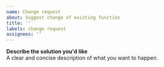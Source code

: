 ```yaml
---
name: Change request
about: Suggest change of existing function
title: ''
labels: change request
assignees: ''
---
```


**Describe the solution you'd like**</br>
A clear and concise description of what you want to happen.